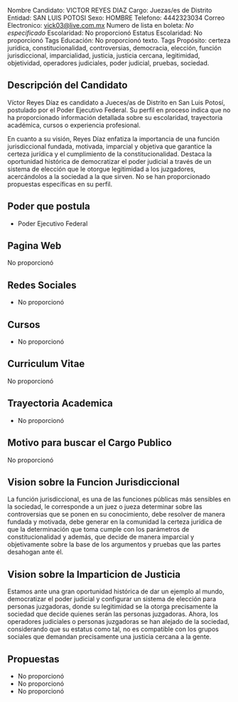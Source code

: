 Nombre Candidato: VICTOR REYES DIAZ
Cargo: Juezas/es de Distrito
Entidad: SAN LUIS POTOSI
Sexo: HOMBRE
Telefono: 4442323034
Correo Electronico: vick03@live.com.mx
Numero de lista en boleta: *No especificado*
Escolaridad: No proporcionó
Estatus Escolaridad: No proporcionó
Tags Educación: No proporcionó texto.
Tags Propósito: certeza jurídica, constitucionalidad, controversias, democracia, elección, función jurisdiccional, imparcialidad, justicia, justicia cercana, legitimidad, objetividad, operadores judiciales, poder judicial, pruebas, sociedad.


## Descripción del Candidato 

Víctor Reyes Díaz es candidato a Jueces/as de Distrito en San Luis Potosí, postulado por el Poder Ejecutivo Federal. Su perfil en proceso indica que no ha proporcionado información detallada sobre su escolaridad, trayectoria académica, cursos o experiencia profesional.

En cuanto a su visión, Reyes Díaz enfatiza la importancia de una función jurisdiccional fundada, motivada, imparcial y objetiva que garantice la certeza jurídica y el cumplimiento de la constitucionalidad. Destaca la oportunidad histórica de democratizar el poder judicial a través de un sistema de elección que le otorgue legitimidad a los juzgadores, acercándolos a la sociedad a la que sirven. No se han proporcionado propuestas específicas en su perfil.


## Poder que postula

- Poder Ejecutivo Federal


## Pagina Web

No proporcionó


## Redes Sociales

- No proporcionó


## Cursos

- No proporcionó


## Curriculum Vitae

No proporcionó


## Trayectoria Academica

- No proporcionó


## Motivo para buscar el Cargo Publico

No proporcionó


## Vision sobre la Funcion Jurisdiccional

La función jurisdiccional, es una de las funciones públicas más sensibles en la sociedad, le corresponde a un juez o jueza determinar sobre las controversias que se ponen en su conocimiento, debe resolver de manera fundada y motivada, debe generar en la comunidad la certeza jurídica de que la determinación que toma cumple con los parámetros de constitucionalidad y además, que decide de manera imparcial y objetivamente sobre la base de los argumentos y pruebas que las partes desahogan ante él.


## Vision sobre la Imparticion de Justicia

Estamos ante una gran oportunidad histórica de dar un ejemplo al mundo, democratizar el poder judicial y configurar un sistema de elección para personas juzgadoras, donde su legitimidad se la otorga precisamente la sociedad que decide quienes serán las personas juzgadoras. Ahora, los operadores judiciales o personas juzgadoras se han alejado de la sociedad, considerando que su estatus como tal, no es compatible con los grupos sociales que demandan precisamente una justicia cercana a la gente.


## Propuestas

- No proporcionó
- No proporcionó
- No proporcionó

